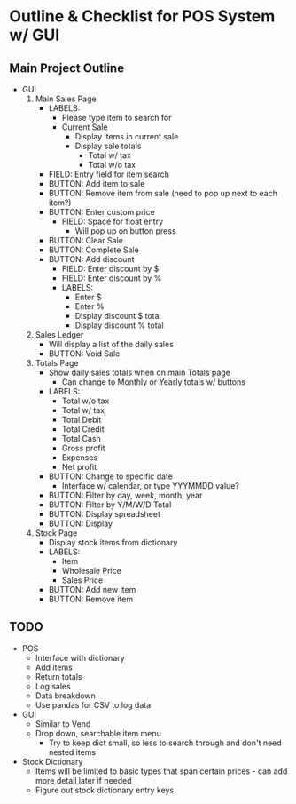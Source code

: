 # Outline & Checklist for POS System w/ GUI

## Main Project Outline
- GUI
    1) Main Sales Page
        - LABELS:
            - Please type item to search for
            - Current Sale
                - Display items in current sale
                - Display sale totals
                    - Total w/ tax
                    - Total w/o tax
        - FIELD: Entry field for item search
        - BUTTON: Add item to sale
        - BUTTON: Remove item from sale (need to pop up next to each item?)
        - BUTTON: Enter custom price
            - FIELD: Space for float entry
                - Will pop up on button press
        - BUTTON: Clear Sale
        - BUTTON: Complete Sale
        - BUTTON: Add discount
            - FIELD: Enter discount by $
            - FIELD: Enter discount by %
            - LABELS:
                - Enter $
                - Enter %
                - Display discount $ total
                - Display discount % total
    2) Sales Ledger
        - Will display a list of the daily sales
        - BUTTON: Void Sale
    3) Totals Page
        - Show daily sales totals when on main Totals page
            - Can change to Monthly or Yearly totals w/ buttons
        - LABELS:
            - Total w/o tax
            - Total w/ tax
            - Total Debit
            - Total Credit
            - Total Cash
            - Gross profit
            - Expenses
            - Net profit
        - BUTTON: Change to specific date
            - Interface w/ calendar, or type YYYMMDD value?
        - BUTTON: Filter by day, week, month, year
        - BUTTON: Filter by Y/M/W/D Total
        - BUTTON: Display spreadsheet
        - BUTTON: Display
    4) Stock Page
        - Display stock items from dictionary
        - LABELS:
            - Item
            - Wholesale Price
            - Sales Price
        - BUTTON: Add new item
        - BUTTON: Remove item

## TODO
- POS
    - Interface with dictionary
    - Add items
    - Return totals
    - Log sales
    - Data breakdown
    - Use pandas for CSV to log data
- GUI
    - Similar to Vend
    - Drop down, searchable item menu
        - Try to keep dict small, so less to search through and don't need nested items
- Stock Dictionary
    - Items will be limited to basic types that span certain prices - can add more detail later if needed
    - Figure out stock dictionary entry keys
